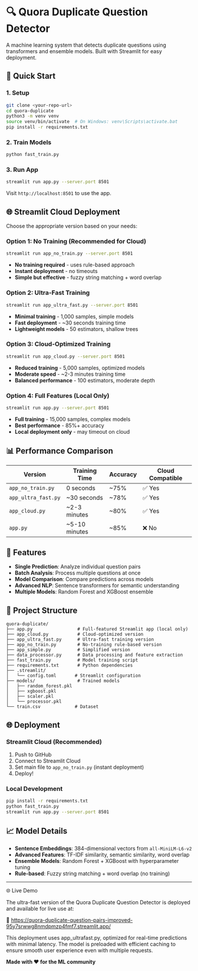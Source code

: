 # 🔍 Quora Duplicate Question Detector

A machine learning system that detects duplicate questions using transformers and ensemble models. Built with Streamlit for easy deployment.

## 🚀 Quick Start

### 1. Setup
```bash
git clone <your-repo-url>
cd quora-duplicate
python3 -m venv venv
source venv/bin/activate  # On Windows: venv\Scripts\activate.bat
pip install -r requirements.txt
```

### 2. Train Models
```bash
python fast_train.py
```

### 3. Run App
```bash
streamlit run app.py --server.port 8501
```

Visit `http://localhost:8501` to use the app.

## 🌐 Streamlit Cloud Deployment

Choose the appropriate version based on your needs:

### Option 1: No Training (Recommended for Cloud)
```bash
streamlit run app_no_train.py --server.port 8501
```
- **No training required** - uses rule-based approach
- **Instant deployment** - no timeouts
- **Simple but effective** - fuzzy string matching + word overlap

### Option 2: Ultra-Fast Training
```bash
streamlit run app_ultra_fast.py --server.port 8501
```
- **Minimal training** - 1,000 samples, simple models
- **Fast deployment** - ~30 seconds training time
- **Lightweight models** - 50 estimators, shallow trees

### Option 3: Cloud-Optimized Training
```bash
streamlit run app_cloud.py --server.port 8501
```
- **Reduced training** - 5,000 samples, optimized models
- **Moderate speed** - ~2-3 minutes training time
- **Balanced performance** - 100 estimators, moderate depth

### Option 4: Full Features (Local Only)
```bash
streamlit run app.py --server.port 8501
```
- **Full training** - 15,000 samples, complex models
- **Best performance** - 85%+ accuracy
- **Local deployment only** - may timeout on cloud

## 📊 Performance Comparison

| Version | Training Time | Accuracy | Cloud Compatible |
|---------|---------------|----------|------------------|
| `app_no_train.py` | 0 seconds | ~75% | ✅ Yes |
| `app_ultra_fast.py` | ~30 seconds | ~78% | ✅ Yes |
| `app_cloud.py` | ~2-3 minutes | ~80% | ✅ Yes |
| `app.py` | ~5-10 minutes | ~85% | ❌ No |

## 🔧 Features

- **Single Prediction**: Analyze individual question pairs
- **Batch Analysis**: Process multiple questions at once
- **Model Comparison**: Compare predictions across models
- **Advanced NLP**: Sentence transformers for semantic understanding
- **Multiple Models**: Random Forest and XGBoost ensemble

## 📁 Project Structure

```
quora-duplicate/
├── app.py                 # Full-featured Streamlit app (local only)
├── app_cloud.py           # Cloud-optimized version
├── app_ultra_fast.py      # Ultra-fast training version
├── app_no_train.py        # No-training rule-based version
├── app_simple.py          # Simplified version
├── data_processor.py      # Data processing and feature extraction
├── fast_train.py          # Model training script
├── requirements.txt       # Python dependencies
├── .streamlit/
│   └── config.toml       # Streamlit configuration
├── models/                # Trained models
│   ├── random_forest.pkl
│   ├── xgboost.pkl
│   ├── scaler.pkl
│   └── processor.pkl
└── train.csv             # Dataset
```

## 🌐 Deployment

### Streamlit Cloud (Recommended)
1. Push to GitHub
2. Connect to Streamlit Cloud
3. Set main file to `app_no_train.py` (instant deployment)
4. Deploy!

### Local Development
```bash
pip install -r requirements.txt
python fast_train.py
streamlit run app.py --server.port 8501
```

## 📈 Model Details

- **Sentence Embeddings**: 384-dimensional vectors from `all-MiniLM-L6-v2`
- **Advanced Features**: TF-IDF similarity, semantic similarity, word overlap
- **Ensemble Models**: Random Forest + XGBoost with hyperparameter tuning
- **Rule-based**: Fuzzy string matching + word overlap (no training)

---

🌐 Live Demo

The ultra-fast version of the Quora Duplicate Question Detector is deployed and available for live use at:

🔗 https://quora-duplicate-question-pairs-improved-95y7srwwg8nmdpmzp4fmf7.streamlit.app/

This deployment uses app_ultrafast.py, optimized for real-time predictions with minimal latency. The model is preloaded with efficient caching to ensure smooth user experience even with multiple requests.

**Made with ❤️ for the ML community** 